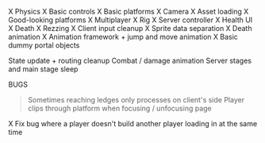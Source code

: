 X Physics
X Basic controls
X Basic platforms
X Camera
X Asset loading
X Good-looking platforms
X Multiplayer
X Rig
X Server controller
X Health UI
X Death
X Rezzing
X Client input cleanup
X Sprite data separation
X Death animation
X Animation framework + jump and move animation
X Basic dummy portal objects

State update + routing cleanup
Combat / damage animation
Server stages and main stage sleep

BUGS

> Sometimes reaching ledges only processes on client's side
> Player clips through platform when focusing / unfocusing page

X Fix bug where a player doesn't build another player loading in at the same time
